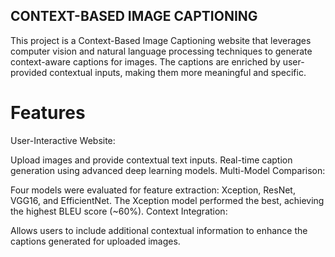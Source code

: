 ## CONTEXT-BASED IMAGE CAPTIONING

This project is a Context-Based Image Captioning website that leverages computer vision and natural language processing techniques to generate context-aware captions for images. The captions are enriched by user-provided contextual inputs, making them more meaningful and specific.

# Features
User-Interactive Website:

Upload images and provide contextual text inputs.
Real-time caption generation using advanced deep learning models.
Multi-Model Comparison:

Four models were evaluated for feature extraction: Xception, ResNet, VGG16, and EfficientNet.
The Xception model performed the best, achieving the highest BLEU score (~60%).
Context Integration:

Allows users to include additional contextual information to enhance the captions generated for uploaded images.

